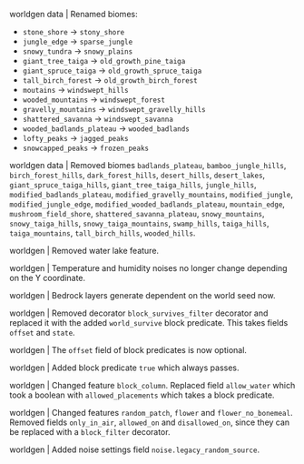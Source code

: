 worldgen data | Renamed biomes:
* `stone_shore` -> `stony_shore`
* `jungle_edge` -> `sparse_jungle`
* `snowy_tundra` -> `snowy_plains`
* `giant_tree_taiga` -> `old_growth_pine_taiga`
* `giant_spruce_taiga` -> `old_growth_spruce_taiga`
* `tall_birch_forest` -> `old_growth_birch_forest`
* `moutains` -> `windswept_hills`
* `wooded_mountains` -> `windswept_forest`
* `gravelly_mountains` -> `windswept_gravelly_hills`
* `shattered_savanna` -> `windswept_savanna`
* `wooded_badlands_plateau` -> `wooded_badlands`
* `lofty_peaks` -> `jagged_peaks`
* `snowcapped_peaks` -> `frozen_peaks`

worldgen data | Removed biomes `badlands_plateau`, `bamboo_jungle_hills`, `birch_forest_hills`, `dark_forest_hills`, `desert_hills`, `desert_lakes`, `giant_spruce_taiga_hills`, `giant_tree_taiga_hills`, `jungle_hills`, `modified_badlands_plateau`, `modified_gravelly_mountains`, `modified_jungle`, `modified_jungle_edge`, `modified_wooded_badlands_plateau`, `mountain_edge`, `mushroom_field_shore`, `shattered_savanna_plateau`, `snowy_mountains`, `snowy_taiga_hills`, `snowy_taiga_mountains`, `swamp_hills`, `taiga_hills`, `taiga_mountains`, `tall_birch_hills`, `wooded_hills`.

worldgen | Removed water lake feature. 

worldgen | Temperature and humidity noises no longer change depending on the Y coordinate.

worldgen | Bedrock layers generate dependent on the world seed now.

worldgen | Removed decorator `block_survives_filter` decorator and replaced it with the added `world_survive` block predicate. This takes fields `offset` and `state`.

worldgen | The `offset` field of block predicates is now optional.

worldgen | Added block predicate `true` which always passes.

worldgen | Changed feature `block_column`. Replaced field `allow_water` which took a boolean with `allowed_placements` which takes a block predicate.

worldgen | Changed features `random_patch`, `flower` and `flower_no_bonemeal`. Removed fields `only_in_air`, `allowed_on` and `disallowed_on`, since they can be replaced with a `block_filter` decorator.

worldgen | Added noise settings field `noise.legacy_random_source`.
